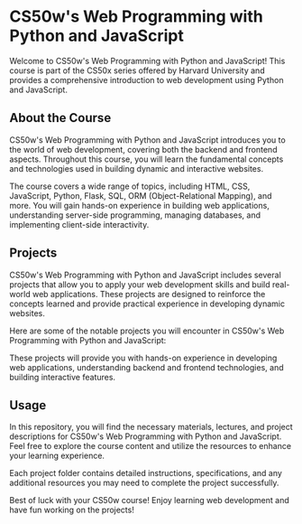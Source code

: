# CS50w's Web Programming with Python and JavaScript

Welcome to CS50w's Web Programming with Python and JavaScript! This course is part of the CS50x series offered by Harvard University and provides a comprehensive introduction to web development using Python and JavaScript.

## About the Course

CS50w's Web Programming with Python and JavaScript introduces you to the world of web development, covering both the backend and frontend aspects. Throughout this course, you will learn the fundamental concepts and technologies used in building dynamic and interactive websites.

The course covers a wide range of topics, including HTML, CSS, JavaScript, Python, Flask, SQL, ORM (Object-Relational Mapping), and more. You will gain hands-on experience in building web applications, understanding server-side programming, managing databases, and implementing client-side interactivity.

## Projects

CS50w's Web Programming with Python and JavaScript includes several projects that allow you to apply your web development skills and build real-world web applications. These projects are designed to reinforce the concepts learned and provide practical experience in developing dynamic websites.

Here are some of the notable projects you will encounter in CS50w's Web Programming with Python and JavaScript:



These projects will provide you with hands-on experience in developing web applications, understanding backend and frontend technologies, and building interactive features.

## Usage

In this repository, you will find the necessary materials, lectures, and project descriptions for CS50w's Web Programming with Python and JavaScript. Feel free to explore the course content and utilize the resources to enhance your learning experience.

Each project folder contains detailed instructions, specifications, and any additional resources you may need to complete the project successfully.

Best of luck with your CS50w course! Enjoy learning web development and have fun working on the projects!

